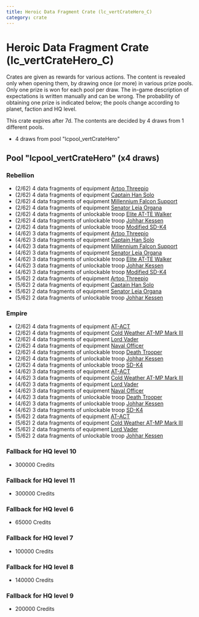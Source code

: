 ```yaml
---
title: Heroic Data Fragment Crate (lc_vertCrateHero_C)
category: crate
---
```


# Heroic Data Fragment Crate (lc_vertCrateHero_C)

Crates are given as rewards for various actions. The content is revealed only when opening them, by drawing once (or more) in various prize pools. Only one prize is won for each pool per draw. The in-game description of expectations is written manually and can be wrong. The probability of obtaining one prize is indicated below; the pools change according to planet, faction and HQ level.

This crate expires after 7d. The contents are decided by 4 draws from 1 different pools.
  * 4 draws from pool "lcpool_vertCrateHero"

## Pool "lcpool_vertCrateHero" (x4 draws)

### Rebellion

  * (2/62) 4 data fragments of equipment [Artoo  Threepio](eqpRebelArtoo)
  * (2/62) 4 data fragments of equipment [Captain Han Solo](eqpRebelCaptainSolo)
  * (2/62) 4 data fragments of equipment [Millennium Falcon Support](eqpRebelChewie)
  * (2/62) 4 data fragments of equipment [Senator Leia Organa](eqpRebelDiplomat)
  * (2/62) 4 data fragments of unlockable troop [Elite AT-TE Walker](HeroATTE)
  * (2/62) 4 data fragments of unlockable troop [Johhar Kessen](RebelJohhar)
  * (2/62) 4 data fragments of unlockable troop [Modified SD-K4](HeroRebelSpiderDroid)
  * (4/62) 3 data fragments of equipment [Artoo  Threepio](eqpRebelArtoo)
  * (4/62) 3 data fragments of equipment [Captain Han Solo](eqpRebelCaptainSolo)
  * (4/62) 3 data fragments of equipment [Millennium Falcon Support](eqpRebelChewie)
  * (4/62) 3 data fragments of equipment [Senator Leia Organa](eqpRebelDiplomat)
  * (4/62) 3 data fragments of unlockable troop [Elite AT-TE Walker](HeroATTE)
  * (4/62) 3 data fragments of unlockable troop [Johhar Kessen](RebelJohhar)
  * (4/62) 3 data fragments of unlockable troop [Modified SD-K4](HeroRebelSpiderDroid)
  * (5/62) 2 data fragments of equipment [Artoo  Threepio](eqpRebelArtoo)
  * (5/62) 2 data fragments of equipment [Captain Han Solo](eqpRebelCaptainSolo)
  * (5/62) 2 data fragments of equipment [Senator Leia Organa](eqpRebelDiplomat)
  * (5/62) 2 data fragments of unlockable troop [Johhar Kessen](RebelJohhar)

### Empire

  * (2/62) 4 data fragments of equipment [AT-ACT](eqpEmpireCargoGreatDane)
  * (2/62) 4 data fragments of equipment [Cold Weather AT-MP Mark III](eqpEmpireArcticATMP)
  * (2/62) 4 data fragments of equipment [Lord Vader](eqpEmpireLordVader)
  * (2/62) 4 data fragments of equipment [Naval Officer](eqpEmpireNavalOfficer)
  * (2/62) 4 data fragments of unlockable troop [Death Trooper](HeroDeathTrooper)
  * (2/62) 4 data fragments of unlockable troop [Johhar Kessen](EmpireJohhar)
  * (2/62) 4 data fragments of unlockable troop [SD-K4](HeroEmpireSpiderDroid)
  * (4/62) 3 data fragments of equipment [AT-ACT](eqpEmpireCargoGreatDane)
  * (4/62) 3 data fragments of equipment [Cold Weather AT-MP Mark III](eqpEmpireArcticATMP)
  * (4/62) 3 data fragments of equipment [Lord Vader](eqpEmpireLordVader)
  * (4/62) 3 data fragments of equipment [Naval Officer](eqpEmpireNavalOfficer)
  * (4/62) 3 data fragments of unlockable troop [Death Trooper](HeroDeathTrooper)
  * (4/62) 3 data fragments of unlockable troop [Johhar Kessen](EmpireJohhar)
  * (4/62) 3 data fragments of unlockable troop [SD-K4](HeroEmpireSpiderDroid)
  * (5/62) 2 data fragments of equipment [AT-ACT](eqpEmpireCargoGreatDane)
  * (5/62) 2 data fragments of equipment [Cold Weather AT-MP Mark III](eqpEmpireArcticATMP)
  * (5/62) 2 data fragments of equipment [Lord Vader](eqpEmpireLordVader)
  * (5/62) 2 data fragments of unlockable troop [Johhar Kessen](EmpireJohhar)

### Fallback for HQ level 10

  * 300000 Credits

### Fallback for HQ level 11

  * 300000 Credits

### Fallback for HQ level 6

  * 65000 Credits

### Fallback for HQ level 7

  * 100000 Credits

### Fallback for HQ level 8

  * 140000 Credits

### Fallback for HQ level 9

  * 200000 Credits
